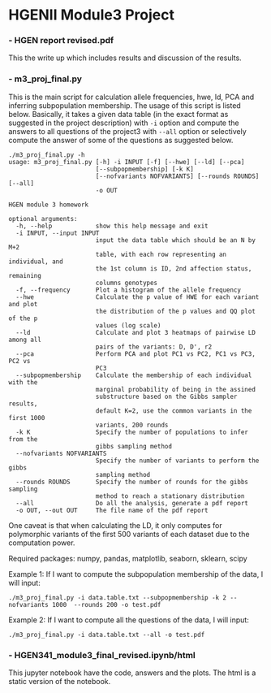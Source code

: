# HGENII Module3 Project

### - HGEN report revised.pdf
This the write up which includes results and discussion of the results.

### - m3_proj_final.py
This is the main script for calculation allele frequencies, hwe, ld, PCA and inferring subpopulation membership. The usage of this script is listed below. Basically, it takes a given data table (in the exact format as suggested in the project description) with `-i` option and compute the answers to all questions of the project3 with `--all` option or selectively compute the answer of some of the questions as suggested below.


```
./m3_proj_final.py -h
usage: m3_proj_final.py [-h] -i INPUT [-f] [--hwe] [--ld] [--pca]
                        [--subpopmembership] [-k K]
                        [--nofvariants NOFVARIANTS] [--rounds ROUNDS] [--all]
                        -o OUT

HGEN module 3 homework

optional arguments:
  -h, --help            show this help message and exit
  -i INPUT, --input INPUT
                        input the data table which should be an N by M+2
                        table, with each row representing an individual, and
                        the 1st column is ID, 2nd affection status, remaining
                        columns genotypes
  -f, --frequency       Plot a histogram of the allele frequency
  --hwe                 Calculate the p value of HWE for each variant and plot
                        the distribution of the p values and QQ plot of the p
                        values (log scale)
  --ld                  Calculate and plot 3 heatmaps of pairwise LD among all
                        pairs of the variants: D, D', r2
  --pca                 Perform PCA and plot PC1 vs PC2, PC1 vs PC3, PC2 vs
                        PC3
  --subpopmembership    Calculate the membership of each individual with the
                        marginal probability of being in the assined
                        substructure based on the Gibbs sampler results,
                        default K=2, use the common variants in the first 1000
                        variants, 200 rounds
  -k K                  Specify the number of populations to infer from the
                        gibbs sampling method
  --nofvariants NOFVARIANTS
                        Specify the number of variants to perform the gibbs
                        sampling method
  --rounds ROUNDS       Specify the number of rounds for the gibbs sampling
                        method to reach a stationary distribution
  --all                 Do all the analysis, generate a pdf report
  -o OUT, --out OUT     The file name of the pdf report
```

One caveat is that when calculating the LD, it only computes for polymorphic variants of the first 500 variants of each dataset due to the computation power.

Required packages: numpy, pandas, matplotlib, seaborn, sklearn, scipy

Example 1:
If I want to compute the subpopulation membership of the data, I will input:
```
./m3_proj_final.py -i data.table.txt --subpopmembership -k 2 --nofvariants 1000  --rounds 200 -o test.pdf
```

Example 2:
If I want to compute all the questions of the data, I will input:
```
./m3_proj_final.py -i data.table.txt --all -o test.pdf
```

### - HGEN341_module3_final_revised.ipynb/html
  This jupyter notebook have the code, answers and the plots. The html is a static version of the notebook.
